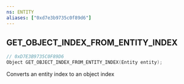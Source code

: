 ```yaml
---
ns: ENTITY
aliases: ["0xd7e3b9735c0f89d6"]
---
```

## GET_OBJECT_INDEX_FROM_ENTITY_INDEX

```c
// 0xD7E3B9735C0F89D6
Object GET_OBJECT_INDEX_FROM_ENTITY_INDEX(Entity entity);
```

Converts an entity index to an object index

